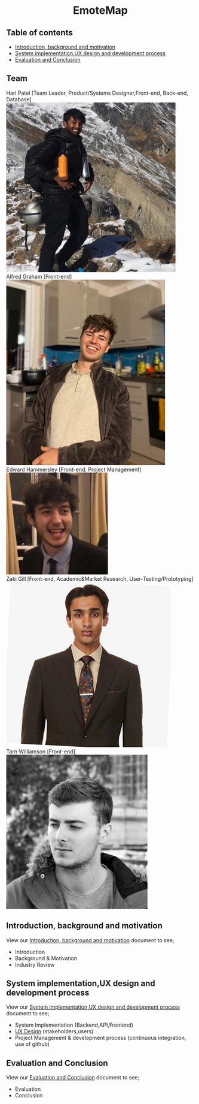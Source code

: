 <h1 align="center"> EmoteMap </h1>

## Table of contents
* [Introduction, background and motivation](#first)
* [System implementation,UX design and development process](#second)
* [Evaluation and Conclusion](#third)



<a name="team"></a>
## Team
Hari Patel  [Team Leader, Product/Systems Designer,Front-end, Back-end, Database]  
![Image of Hari](member_photos/HariPatel.jpg)  
Alfred Graham  [Front-end]
![Image of Hari](member_photos/AlfredGraham.jpg)  
Edward Hammersley  [Front-end, Project Management]
![Image of Ed](member_photos/EdwardHammersley.jpg)     
Zaki Gill  [Front-end, Academic&Market Research, User-Testing/Prototyping]
![Image of Zaki](member_photos/ZakiGill.jpg)  
Tarn Williamson  [Front-end]
![Image of Tarn](member_photos/TarnWilliamson.jpg)

<a name="first"></a>
## Introduction, background and motivation
View our [Introduction, background and motivation](introSect.md) document to see;
* Introduction
* Background & Motivation
* Industry Review


<a name="second"></a>
## System implementation,UX design and development process
View our [System implementation,UX design and development process](sysImp.md) document to see;
* System Implementation (Backend,API,Frontend)
* [UX Design](uxDesign.md) (stakeholders,users)
* Project Management & development process (continuous integration, use of github)



<a name="third"></a>
## Evaluation and Conclusion
View our [Evaluation and Conclusion](evalSect.md) document to see;
* Evaluation
* Conclusion
